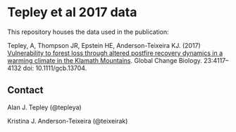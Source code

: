 # Tepley et al 2017 data

This repository houses the data used in the publication:

Tepley, A, Thompson JR, Epstein HE, Anderson-Teixeira KJ. (2017) [Vulnerability to forest loss through altered postfire recovery dynamics in a warming climate in the Klamath Mountains](https://onlinelibrary.wiley.com/doi/abs/10.1111/gcb.13704). Global Change Biology. 23:4117–4132 doi: 10.1111/gcb.13704. 


## Contact

Alan J. Tepley (@tepleya)

Kristina J. Anderson-Teixeira (@teixeirak)
